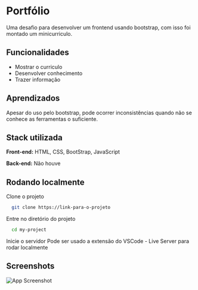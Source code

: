 
# Portfólio

Uma desafio para desenvolver um frontend usando bootstrap, com isso foi montado um minicurriculo.



## Funcionalidades

- Mostrar o curriculo
- Desenvolver conhecimento
- Trazer informação


## Aprendizados

Apesar do uso pelo bootstrap, pode ocorrer inconsistências quando não se conhece as ferramentas o suficiente.


## Stack utilizada

**Front-end:** HTML, CSS, BootStrap, JavaScript

**Back-end:** Não houve


## Rodando localmente

Clone o projeto

```bash
  git clone https://link-para-o-projeto
```

Entre no diretório do projeto

```bash
  cd my-project
```

Inicie o servidor
Pode ser usado a extensão do VSCode - Live Server para rodar localmente


## Screenshots

![App Screenshot](https://via.placeholder.com/468x300?text=App+Screenshot+Here)

